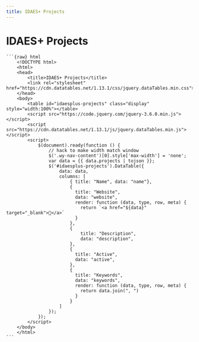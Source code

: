 ```yaml
---
title: IDAES+ Projects
---
```

# IDAES+ Projects

````{datatemplate:yaml} data.yaml
```{raw} html
    <!DOCTYPE html>
    <html>
    <head>
        <title>IDAES+ Projects</title>
        <link rel="stylesheet" href="https://cdn.datatables.net/1.13.1/css/jquery.dataTables.min.css">
    </head>
    <body>
        <table id="idaesplus-projects" class="display" style="width:100%"></table>
        <script src="https://code.jquery.com/jquery-3.6.0.min.js"></script>
        <script src="https://cdn.datatables.net/1.13.1/js/jquery.dataTables.min.js"></script>
        <script>
            $(document).ready(function () {
                // hack to make width match window
                $('.wy-nav-content')[0].style['max-width'] = 'none';
                var data = {{ data.projects | tojson }};
                $('#idaesplus-projects').DataTable({
                    data: data,
                    columns: [
                        { title: "Name", data: "name"},
                        {
                          title: "Website",
                          data: "website",
                          render: function (data, type, row, meta) {
                            return `<a href="${data}" target="_blank">🔗</a>`
                          }
                        },
                        {
                            title: "Description",
                            data: "description",
                        },
                        {
                          title: "Active",
                          data: "active",
                        },
                        {
                          title: "Keywords",
                          data: "keywords",
                          render: function (data, type, row, meta) {
                            return data.join(", ")
                          }
                        }
                    ]
                });
            });
        </script>
    </body>
    </html>
```
````
